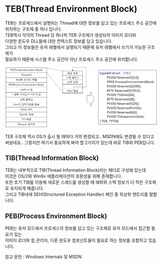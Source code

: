# TEB(Thread Environment Block)

TEB는 프로세스에서 실행되는 Thread에 대한 정보를 담고 있는 프로세스 주소 공간에 위치하는 구조체 중 하나 입니다.   
TEB역시 각각의 Thread 당 하나씩 TEB 구조체가 생성되어 이미지 로더와   
다양한 윈도우 DLL들에 대한 컨텍스트 정보를 담고 있습니다.  
그리고 이 정보들은 유저 레벨에서 실행되기 때문에 유저 레벨에서 쓰기가 가능한 구조체가   
필요하기 때문에 시스템 주소 공간이 아닌 프로세스 주소 공간에 위치합니다.  

![이미지](./images/TEB.jpg)  

TEB 구조체 역시 OS가 출시 될 때마다 거의 변경되고.. MSDN에도 변경될 수 있다고 써놨네요..
그렇지만 여기서 중요하게 봐야 할 2가지가 있는데 바로 TIB와 PEB입니다.  

## TIB(Thread Information Block)
TEB는 내부적으로 TIB(Thread Information Block)라는 헤더로 구성돼 있는데   
이것은 OS/2와 Win9x 애플리케이션의 호환성을 위해 존재합니다.  
또한 초기 TIB를 이용해 새로운 스레드를 생성할 때 예외와 스택 정보가 더 작은 구조체로 유지되게 해줍니다.  
그리고 TIB내에 SEH(Structured Exception Handler) 체인 중 최상위 엔트리를 말합니다.  


## PEB(Process Environment Block)
PEB는 유저 모드에서 프로세스의 정보를 담고 있는 구조체로 유저 모드에서 접근할 필요가 있는     
이미지 로더와 힙 관리자, 다른 윈도우 컴포넌트들이 필요로 하는 정보를 포함하고 있습니다.   

참고 문헌 : Windows Internals 및 MSDN